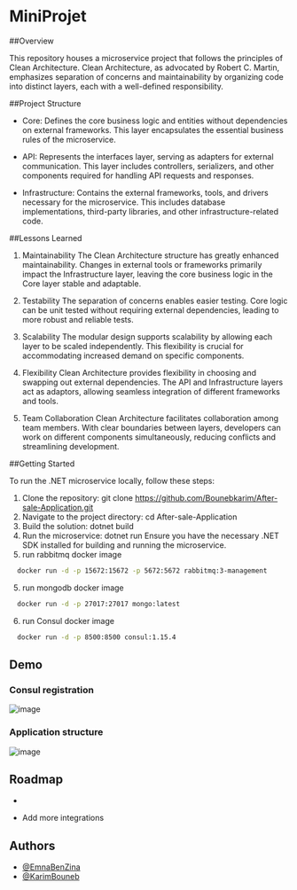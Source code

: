 # MiniProjet
##Overview

This repository houses a microservice project that follows the principles of Clean Architecture. Clean Architecture, as advocated by Robert C. Martin, emphasizes separation of concerns and maintainability by organizing code into distinct layers, each with a well-defined responsibility.

##Project Structure


- Core: Defines the core business logic and entities without dependencies on external frameworks. This layer encapsulates the essential business rules of the microservice.

- API: Represents the interfaces layer, serving as adapters for external communication. This layer includes controllers, serializers, and other components required for handling API requests and responses.

- Infrastructure: Contains the external frameworks, tools, and drivers necessary for the microservice. This includes database implementations, third-party libraries, and other infrastructure-related code.

##Lessons Learned

1. Maintainability
The Clean Architecture structure has greatly enhanced maintainability. Changes in external tools or frameworks primarily impact the Infrastructure layer, leaving the core business logic in the Core layer stable and adaptable.

2. Testability
The separation of concerns enables easier testing. Core logic can be unit tested without requiring external dependencies, leading to more robust and reliable tests.

3. Scalability
The modular design supports scalability by allowing each layer to be scaled independently. This flexibility is crucial for accommodating increased demand on specific components.

4. Flexibility
Clean Architecture provides flexibility in choosing and swapping out external dependencies. The API and Infrastructure layers act as adaptors, allowing seamless integration of different frameworks and tools.

5. Team Collaboration
Clean Architecture facilitates collaboration among team members. With clear boundaries between layers, developers can work on different components simultaneously, reducing conflicts and streamlining development.

##Getting Started

To run the .NET microservice locally, follow these steps:

1. Clone the repository: git clone https://github.com/Bounebkarim/After-sale-Application.git
2. Navigate to the project directory: cd After-sale-Application
3. Build the solution: dotnet build
3. Run the microservice: dotnet run
Ensure you have the necessary .NET SDK installed for building and running the microservice.
4. run rabbitmq docker image

```bash
  docker run -d -p 15672:15672 -p 5672:5672 rabbitmq:3-management
```
5. run mongodb docker image

```bash
  docker run -d -p 27017:27017 mongo:latest
```
6. run Consul docker image

```bash
  docker run -d -p 8500:8500 consul:1.15.4
```
## Demo

### Consul registration
![image](https://github.com/Bounebkarim/After-sale-Application/assets/72360478/fab815f2-6b89-4920-9a52-511093fa0573)
### Application structure
![image](https://github.com/Bounebkarim/After-sale-Application/assets/72360478/d0e5652e-8b22-476e-b7cf-848f36cf951c)

## Roadmap

- 

- Add more integrations



## Authors

- [@EmnaBenZina](https://github.com/benzinaemna)
- [@KarimBouneb](https://github.com/Bounebkarim)
